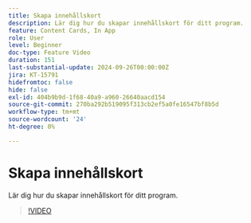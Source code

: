 ```yaml
---
title: Skapa innehållskort
description: Lär dig hur du skapar innehållskort för ditt program.
feature: Content Cards, In App
role: User
level: Beginner
doc-type: Feature Video
duration: 151
last-substantial-update: 2024-09-26T00:00:00Z
jira: KT-15791
hidefromtoc: false
hide: false
exl-id: 404b9b9d-1f68-40a9-a960-26640aacd154
source-git-commit: 270ba292b519095f313cb2ef5a0fe16547bf8b5d
workflow-type: tm+mt
source-wordcount: '24'
ht-degree: 0%

---
```


# Skapa innehållskort

Lär dig hur du skapar innehållskort för ditt program.

>[!VIDEO](https://video.tv.adobe.com/v/3434783/?learn=on)
